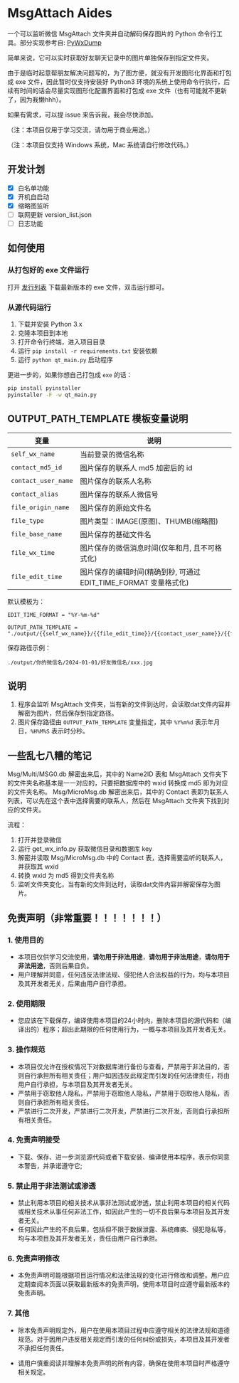 # MsgAttach Aides

一个可以监听微信 MsgAttach 文件夹并自动解码保存图片的 Python 命令行工具。部分实现参考自: [PyWxDump](https://github.com/xaoyaoo/PyWxDump)

简单来说，它可以实时获取好友聊天记录中的图片单独保存到指定文件夹。


由于是临时起意帮朋友解决问题写的，为了图方便，就没有开发图形化界面和打包成 exe 文件，因此暂时仅支持安装好 Python3 环境的系统上使用命令行执行，后续有时间的话会尽量实现图形化配置界面和打包成 exe 文件（也有可能就不更新了，因为我懒hhh）。

如果有需求，可以提 issue 来告诉我，我会尽快添加。

（注：本项目仅用于学习交流，请勿用于商业用途。）

（注：本项目仅支持 Windows 系统，Mac 系统请自行修改代码。）

## 开发计划

- [x] 白名单功能
- [x] 开机自启动
- [x] 缩略图监听
- [ ] 联网更新 version_list.json
- [ ] 日志功能

## 如何使用

### 从打包好的 exe 文件运行

打开 [发行列表](https://github.com/ec50n9/MsgAttach-Watcher/releases) 下载最新版本的 exe 文件，双击运行即可。

### 从源代码运行

1. 下载并安装 Python 3.x
2. 克隆本项目到本地
3. 打开命令行终端，进入项目目录
4. 运行 `pip install -r requirements.txt` 安装依赖
5. 运行 `python qt_main.py` 启动程序

更进一步的，如果你想自己打包成 `exe` 的话：

```bash
pip install pyinstaller
pyinstaller -F -w qt_main.py
```

## OUTPUT_PATH_TEMPLATE 模板变量说明

| 变量 | 说明 |
| --- | --- |
| `self_wx_name` | 当前登录的微信名称 |
| `contact_md5_id` | 图片保存的联系人 md5 加密后的 id |
| `contact_user_name` | 图片保存的联系人名称 |
| `contact_alias` | 图片保存的联系人微信号 |
| `file_origin_name` | 图片保存的原始文件名 |
| `file_type` | 图片类型：IMAGE(原图)、THUMB(缩略图) |
| `file_base_name` | 图片保存的基础文件名 |
| `file_wx_time` | 图片保存的微信消息时间(仅年和月, 且不可格式化) |
| `file_edit_time` | 图片保存的编辑时间(精确到秒, 可通过 EDIT_TIME_FORMAT 变量格式化) |

默认模板为：

```
EDIT_TIME_FORMAT = "%Y-%m-%d"

OUTPUT_PATH_TEMPLATE = "./output/{{self_wx_name}}/{{file_edit_time}}/{{contact_user_name}}/{{file_base_name}}.jpg"
```

保存路径示例：

```
./output/你的微信名/2024-01-01/好友微信名/xxx.jpg
```

## 说明

1. 程序会监听 MsgAttach 文件夹，当有新的文件到达时，会读取dat文件内容并解密为图片，然后保存到指定路径。
2. 图片保存路径由 `OUTPUT_PATH_TEMPLATE` 变量指定，其中 `%Y%m%d` 表示年月日，`%H%M%S` 表示时分秒。

## 一些乱七八糟的笔记

Msg/Multi/MSG0.db 解密出来后，其中的 Name2ID 表和 MsgAttach 文件夹下的文件夹名称基本是一一对应的，只要把数据库中的 wxid 转换成 md5 即为对应的文件夹名称。
Msg/MicroMsg.db 解密出来后，其中的 Contact 表即为联系人列表，可以先在这个表中选择需要的联系人，然后在 MsgAttach 文件夹下找到对应的文件夹。

流程：
1. 打开并登录微信
2. 运行 get_wx_info.py 获取微信目录和数据库 key
3. 解密并读取 Msg/MicroMsg.db 中的 Contact 表，选择需要监听的联系人，并获取其 wxid
4. 转换 wxid 为 md5 得到文件夹名称
5. 监听文件夹变化，当有新的文件到达时，读取dat文件内容并解密保存为图片。

## 免责声明（非常重要！！！！！！！）

### 1. 使用目的

* 本项目仅供学习交流使用，**请勿用于非法用途**，**请勿用于非法用途**，**请勿用于非法用途**，否则后果自负。
* 用户理解并同意，任何违反法律法规、侵犯他人合法权益的行为，均与本项目及其开发者无关，后果由用户自行承担。

### 2. 使用期限

* 您应该在下载保存，编译使用本项目的24小时内，删除本项目的源代码和（编译出的）程序；超出此期限的任何使用行为，一概与本项目及其开发者无关。

### 3. 操作规范

* 本项目仅允许在授权情况下对数据库进行备份与查看，严禁用于非法目的，否则自行承担所有相关责任；用户如因违反此规定而引发的任何法律责任，将由用户自行承担，与本项目及其开发者无关。
* 严禁用于窃取他人隐私，严禁用于窃取他人隐私，严禁用于窃取他人隐私，否则自行承担所有相关责任。
* 严禁进行二次开发，严禁进行二次开发，严禁进行二次开发，否则自行承担所有相关责任。

### 4. 免责声明接受

* 下载、保存、进一步浏览源代码或者下载安装、编译使用本程序，表示你同意本警告，并承诺遵守它;

### 5. 禁止用于非法测试或渗透

* 禁止利用本项目的相关技术从事非法测试或渗透，禁止利用本项目的相关代码或相关技术从事任何非法工作，如因此产生的一切不良后果与本项目及其开发者无关。
* 任何因此产生的不良后果，包括但不限于数据泄露、系统瘫痪、侵犯隐私等，均与本项目及其开发者无关，责任由用户自行承担。

### 6. 免责声明修改

* 本免责声明可能根据项目运行情况和法律法规的变化进行修改和调整。用户应定期查阅本页面以获取最新版本的免责声明，使用本项目时应遵守最新版本的免责声明。

### 7. 其他

* 除本免责声明规定外，用户在使用本项目过程中应遵守相关的法律法规和道德规范。对于因用户违反相关规定而引发的任何纠纷或损失，本项目及其开发者不承担任何责任。

* 请用户慎重阅读并理解本免责声明的所有内容，确保在使用本项目时严格遵守相关规定。